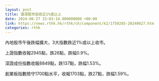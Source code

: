 ```yaml
---
layout: post
title: 滬深股市低收近1%或以上
date: 2024-06-27 15:03:14.000000000 +08:00
link: https://news.rthk.hk/rthk/ch/component/k2/1759285-20240627.htm
categories: rthk
---
```


內地股市午後跌幅擴大，3大指數跌近1%或以上收市。

上證指數收報2945點，跌26點，跌幅0.9%。

深證成份指數收報8849點，跌137點，跌幅1.53%。

創業板指數險守1700點水平，收報1703點，跌27點，跌幅1.59%。
